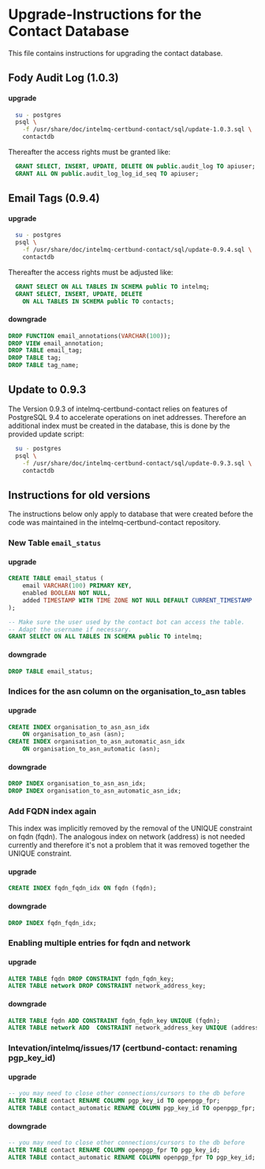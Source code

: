 # Upgrade-Instructions for the Contact Database

This file contains instructions for upgrading the contact database.

## Fody Audit Log (1.0.3)

#### upgrade

```sh
  su - postgres
  psql \
    -f /usr/share/doc/intelmq-certbund-contact/sql/update-1.0.3.sql \
    contactdb
```

Thereafter the access rights must be granted like:
```sql
  GRANT SELECT, INSERT, UPDATE, DELETE ON public.audit_log TO apiuser;
  GRANT ALL ON public.audit_log_log_id_seq TO apiuser;
```

## Email Tags (0.9.4)

#### upgrade

```sh
  su - postgres
  psql \
    -f /usr/share/doc/intelmq-certbund-contact/sql/update-0.9.4.sql \
    contactdb
```

Thereafter the access rights must be adjusted like:
```sql
  GRANT SELECT ON ALL TABLES IN SCHEMA public TO intelmq;
  GRANT SELECT, INSERT, UPDATE, DELETE
    ON ALL TABLES IN SCHEMA public TO contacts;
```

#### downgrade
```sql
DROP FUNCTION email_annotations(VARCHAR(100));
DROP VIEW email_annotation;
DROP TABLE email_tag;
DROP TABLE tag;
DROP TABLE tag_name;
```

## Update to 0.9.3

The Version 0.9.3 of intelmq-certbund-contact relies on features of
PostgreSQL 9.4 to accelerate operations on inet addresses.  Therefore
an additional index must be created in the database, this is done by
the provided update script:

```sh
  su - postgres
  psql \
    -f /usr/share/doc/intelmq-certbund-contact/sql/update-0.9.3.sql \
    contactdb
```


## Instructions for old versions

The instructions below only apply to database that were created before
the code was maintained in the intelmq-certbund-contact repository.

### New Table `email_status`

#### upgrade
```sql
CREATE TABLE email_status (
    email VARCHAR(100) PRIMARY KEY,
    enabled BOOLEAN NOT NULL,
    added TIMESTAMP WITH TIME ZONE NOT NULL DEFAULT CURRENT_TIMESTAMP
);

-- Make sure the user used by the contact bot can access the table.
-- Adapt the username if necessary.
GRANT SELECT ON ALL TABLES IN SCHEMA public TO intelmq;
```

#### downgrade
```sql
DROP TABLE email_status;
```


### Indices for the asn column on the organisation_to_asn tables

#### upgrade
```sql
CREATE INDEX organisation_to_asn_asn_idx
    ON organisation_to_asn (asn);
CREATE INDEX organisation_to_asn_automatic_asn_idx
    ON organisation_to_asn_automatic (asn);
```

#### downgrade
```sql
DROP INDEX organisation_to_asn_asn_idx;
DROP INDEX organisation_to_asn_automatic_asn_idx;
```


### Add FQDN index again

This index was implicitly removed by the removal of the UNIQUE
constraint on fqdn (fqdn). The analogous index on network (address) is
not needed currently and therefore it's not a problem that it was
removed together the UNIQUE constraint.


#### upgrade
```sql
CREATE INDEX fqdn_fqdn_idx ON fqdn (fqdn);
```


#### downgrade
```sql
DROP INDEX fqdn_fqdn_idx;
```


### Enabling multiple entries for fqdn and network

#### upgrade

```sql
ALTER TABLE fqdn DROP CONSTRAINT fqdn_fqdn_key;
ALTER TABLE network DROP CONSTRAINT network_address_key;
```

#### downgrade
```sql
ALTER TABLE fqdn ADD CONSTRAINT fqdn_fqdn_key UNIQUE (fqdn);
ALTER TABLE network ADD  CONSTRAINT network_address_key UNIQUE (address);
```


### Intevation/intelmq/issues/17 (certbund-contact: renaming pgp_key_id)

#### upgrade
```sql
-- you may need to close other connections/cursors to the db before
ALTER TABLE contact RENAME COLUMN pgp_key_id TO openpgp_fpr;
ALTER TABLE contact_automatic RENAME COLUMN pgp_key_id TO openpgp_fpr;
```

#### downgrade
```sql
-- you may need to close other connections/cursors to the db before
ALTER TABLE contact RENAME COLUMN openpgp_fpr TO pgp_key_id;
ALTER TABLE contact_automatic RENAME COLUMN openpgp_fpr TO pgp_key_id;
```

